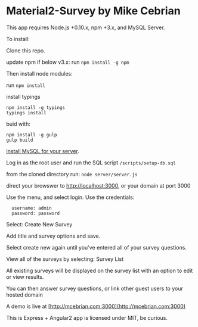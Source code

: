 # Material2-Survey by Mike Cebrian

This app requires Node.js +0.10.x, npm +3.x, and MySQL Server.

To install:

Clone this repo.

update npm if below v3.x:
run `npm install -g npm`

Then install node modules:

run `npm install`

install typings

```
npm install -g typings
typings install
```

buid with:

```
npm install -g gulp
gulp build
```

[install MySQL for your server](http://dev.mysql.com/doc/refman/5.7/en/installing.html).

Log in as the root user and run the SQL script `/scripts/setup-db.sql`

from the cloned directory run: `node server/server.js`

direct your browswer to [http://localhost:3000](http://localhost:3000), or your domain at port 3000

Use the menu, and select login.
Use the credentials:
```
  username: admin
  password: password
```

Select: Create New Survey

Add title and survey options and save.

Select create new again until you've entered all of your survey questions.

View all of the surveys by selecting: Survey List

All existing surveys will be displayed on the survey list with an option to edit or view results.

You can then answer survey questions, or link other guest users to your hosted domain

A demo is live at [http://mcebrian.com:3000](http://mcebrian.com:3000)

This is Express + Angular2 app is licensed under MIT, be curious.
